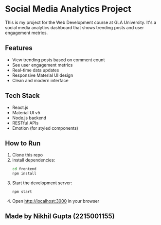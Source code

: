 # Social Media Analytics Project

This is my project for the Web Development course at GLA University. It's a social media analytics dashboard that shows trending posts and user engagement metrics.

## Features 

- View trending posts based on comment count
- See user engagement metrics
- Real-time data updates
- Responsive Material UI design
- Clean and modern interface

## Tech Stack 

- React.js
- Material UI v5
- Node.js backend
- RESTful APIs
- Emotion (for styled components)

## How to Run 

1. Clone this repo
2. Install dependencies:
   ```bash
   cd frontend
   npm install
   ```
3. Start the development server:
   ```bash
   npm start
   ```
4. Open [http://localhost:3000](http://localhost:3000) in your browser

## Made by Nikhil Gupta (2215001155)

